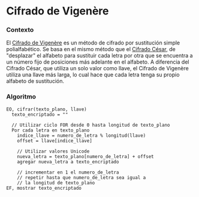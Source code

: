 # Cifrado de Vigenère

### Contexto

El [Cifrado de Vigenère](https://es.wikipedia.org/wiki/Cifrado_de_Vigen%C3%A8re) es un método de cifrado por sustitución simple polialfabético. Se basa en el mismo método que el [Cifrado César](https://es.wikipedia.org/wiki/Cifrado_C%C3%A9sar), de "desplazar" el alfabeto para sustituir cada letra por otra que se encuentra a un número fijo de posiciones más adelante en el alfabeto. A diferencia del Cifrado César, que utiliza un solo valor como llave, el Cifrado de Vigenère utiliza una llave más larga, lo cual hace que cada letra tenga su propio alfabeto de sustitución.

### Algoritmo

```
EO, cifrar(texto_plano, llave)
  texto_encriptado = ""

  // Utilizar ciclo FOR desde 0 hasta longitud de texto_plano
  Por cada letra en texto_plano
    indice_llave = numero_de_letra % longitud(llave)
    offset = llave[indice_llave]

    // Utilizar valores Unicode
    nueva_letra = texto_plano[numero_de_letra] + offset
    agregar nueva_letra a texto_encriptado

    // incrementar en 1 el numero_de_letra
    // repetir hasta que numero_de_letra sea igual a
    // la longitud de texto_plano
EF, mostrar texto_encriptado
```
